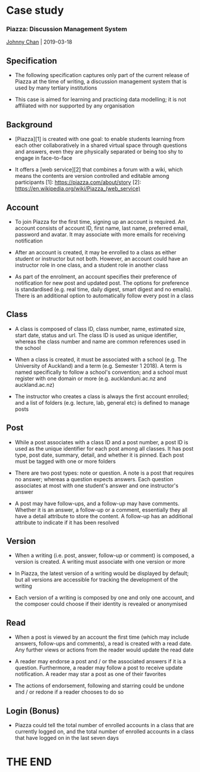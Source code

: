 # <i class="fas fa-suitcase"></i> Case study
### Piazza: Discussion Management System
[<i class="fab fa-creative-commons"></i>](https://creativecommons.org/licenses/by/4.0/) [Johnny Chan](mailto:jh.chan@auckland.ac.nz) | <i class="fas fa-calendar"></i> 2019-03-18



## Specification
- The following specification captures only part of the current release of Piazza at the time of writing, a discussion management system that is used by many tertiary institutions

- This case is aimed for learning and practicing data modelling; it is not affiliated with nor supported by any organisation



## Background
- [Piazza][1] is created with one goal: to enable students learning from each other collaboratively in a shared virtual space through questions and answers, even they are physically separated or being too shy to engage in face-to-face

- It offers a [web service][2] that combines a forum with a wiki, which means the contents are version controlled and editable among participants
[1]: https://piazza.com/about/story
[2]: https://en.wikipedia.org/wiki/Piazza_(web_service)



## Account
- To join Piazza for the first time, signing up an account is required. An account consists of account ID, first name, last name, preferred email, password and avatar. It may associate with more emails for receiving notification

- After an account is created, it may be enrolled to a class as either student or instructor but not both. However, an account could have an instructor role in one class, and a student role in another class

- As part of the enrolment, an account specifies their preference of notification for new post and updated post. The options for preference is standardised (e.g. real time, daily digest, smart digest and no emails). There is an additional option to automatically follow every post in a class



## Class
- A class is composed of class ID, class number, name, estimated size, start date, status and url. The class ID is used as unique identifier, whereas the class number and name are common references used in the school

- When a class is created, it must be associated with a school (e.g. The University of Auckland) and a term (e.g. Semester 1 2018). A term is named specifically to follow a school's convention; and a school must register with one domain or more (e.g. aucklanduni.ac.nz and auckland.ac.nz)

- The instructor who creates a class is always the first account enrolled; and a list of folders (e.g. lecture, lab, general etc) is defined to manage posts



## Post
- While a post associates with a class ID and a post number, a post ID is used as the unique identifier for each post among all classes. It has post type, post date, summary, detail, and whether it is pinned. Each post must be tagged with one or more folders

- There are two post types: note or question. A note is a post that requires no answer; whereas a question expects answers. Each question associates at most with one student's answer and one instructor's answer

- A post may have follow-ups, and a follow-up may have comments. Whether it is an answer, a follow-up or a comment, essentially they all have a detail attribute to store the content. A follow-up has an additional attribute to indicate if it has been resolved



## Version
- When a writing (i.e. post, answer, follow-up or comment) is composed, a version is created. A writing must associate with one version or more

- In Piazza, the latest version of a writing would be displayed by default; but all versions are accessible for tracking the development of the writing

- Each version of a writing is composed by one and only one account, and the composer could choose if their identity is revealed or anonymised



## Read
- When a post is viewed by an account the first time (which may include answers, follow-ups and comments), a read is created with a read date. Any further views or actions from the reader would update the read date

- A reader may endorse a post and / or the associated answers if it is a question. Furthermore, a reader may follow a post to receive update notification. A reader may star a post as one of their favorites

- The actions of endorsement, following and starring could be undone and / or redone if a reader chooses to do so



## Login (Bonus)
- Piazza could tell the total number of enrolled accounts in a class that are currently logged on, and the total number of enrolled accounts in a class that have logged on in the last seven days



# THE END
<canvas width=400 height=400 class="anything">
<!--
{
  "initialize": "function(container) {
	var width = container.width,
	    height = container.height;
	var projection = d3.geo.orthographic()
	    .translate([width / 2, height / 2])
	    .scale(width / 2 - 20)
	    .clipAngle(90)
	    .precision(0.6);

	var c = container.getContext('2d');

	var path = d3.geo.path()
	    .projection(projection)
	    .context(c);

	var title = container.parentElement.querySelector('.country');
	queue()
	    .defer(d3.json, '../asset/globe/world-110m.json')
	    .defer(d3.tsv, '../asset/globe/world-country-names.tsv')
	    .await(ready);

	function ready(error, world, names) {
	  if (error) throw error;

	  var globe = {type: 'Sphere'},
	      land = topojson.feature(world, world.objects.land),
	      countries = topojson.feature(world, world.objects.countries).features,
	      borders = topojson.mesh(world, world.objects.countries, function(a, b) { return a !== b; }),
	      i = -1,
	      n = countries.length;

	  countries = countries.filter(function(d) {
	    return names.some(function(n) {
	      if (d.id == n.id) return d.name = n.name;
	    });
	  }).sort(function(a, b) {
	    return a.name.localeCompare(b.name);
	  });

	  (function transition() {
	    d3.transition()
	        .duration(1250)
	        .each('start', function() {
			while ( !countries[i = (i + 1) % n] ) {};			
			title.innerHTML = (countries[i].name);
	        })
	        .tween('rotate', function() {
	          var p = d3.geo.centroid(countries[i]),
	              r = d3.interpolate(projection.rotate(), [-p[0], -p[1]]);
	          return function(t) {
	            projection.rotate(r(t));
	            c.clearRect(0, 0, width, height);
	            c.fillStyle = '#fff', c.lineWidth = 2, c.beginPath(), path(globe), c.fill();
	            c.fillStyle = '#42affa', c.beginPath(), path(land), c.fill();
	            c.fillStyle = '#f00', c.beginPath(), path(countries[i]), c.fill();
	            c.strokeStyle = '#ccc', c.lineWidth = .5, c.beginPath(), path(borders), c.stroke();
	            c.strokeStyle = '#ccc', c.lineWidth = 2, c.beginPath(), path(globe), c.stroke();
	          };
	        })
	      .transition()
	        .each('end', transition);
	  })();
	}

	d3.select(self.frameElement).style('height', height + 'px');

    }"
}
-->
</canvas>

Database is awesome in <span class="country">everywhere</span>!

[<i class="fas fa-print"></i>](?print-pdf#)
